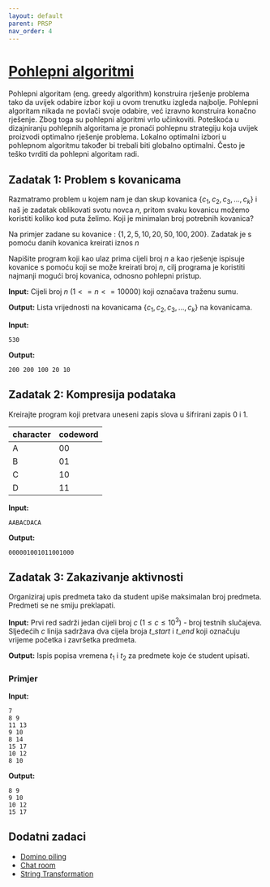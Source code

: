 ```yaml
---
layout: default
parent: PRSP
nav_order: 4
---
```


# [Pohlepni algoritmi](https://cses.fi/book/book.pdf#chapter.5)

Pohlepni algoritam (eng. greedy algorithm) konstruira rješenje problema tako da uvijek odabire izbor koji u ovom trenutku izgleda najbolje. Pohlepni algoritam nikada ne povlači svoje odabire, već izravno konstruira konačno rješenje. Zbog toga su pohlepni algoritmi vrlo učinkoviti. Poteškoća u dizajniranju pohlepnih algoritama je pronaći pohlepnu strategiju koja uvijek proizvodi optimalno rješenje problema. Lokalno optimalni izbori u pohlepnom algoritmu također bi trebali biti globalno optimalni. Često je teško tvrditi da pohlepni algoritam radi.

## Zadatak 1: Problem s kovanicama

Razmatramo problem u kojem nam je dan skup kovanica $\{c_1, c_2, c_3,...,c_k\}$ i naš je zadatak oblikovati svotu novca $n$, pritom svaku kovanicu možemo koristiti koliko kod puta želimo. Koji je minimalan broj potrebnih kovanica?

Na primjer zadane su kovanice : $\{1, 2, 5, 10, 20, 50, 100, 200\}$. Zadatak je s pomoću danih kovanica kreirati iznos $n$

Napišite program koji kao ulaz prima cijeli broj $n$ a kao rješenje ispisuje kovanice s pomoću koji se može kreirati broj $n$, cilj programa je koristiti najmanji mogući broj kovanica, odnosno pohlepni pristup.

**Input:**
Cijeli broj $n$ $(1 <= n <= 10000)$ koji označava traženu sumu.

**Output:**
Lista vrijednosti na kovanicama $\{c_1, c_2, c_3,...,c_k\}$ na kovanicama.

**Input:**

```text
530
```

**Output:**

```text
200 200 100 20 10
```

## Zadatak 2: Kompresija podataka

Kreirajte program koji pretvara uneseni zapis slova u šifrirani zapis 0 i 1.

| character | codeword |
| --------- | -------- |
| A         | 00       |
| B         | 01       |
| C         | 10       |
| D         | 11       |

**Input:**

```text
AABACDACA
```

**Output:**

```text
000001001011001000
```

## Zadatak 3: Zakazivanje aktivnosti

Organiziraj upis predmeta tako da student upiše maksimalan broj predmeta. Predmeti se ne smiju preklapati.

**Input:**
Prvi red sadrži jedan cijeli broj $c$ $(1 \le c \le 10^3)$ - broj testnih slučajeva.
Sljedećih $c$ linija sadržava dva cijela broja $t\_start$ i $t\_end$ koji označuju vrijeme početka i završetka predmeta.

**Output:**
Ispis popisa vremena $t_1$ i $t_2$ za predmete koje će student upisati.

### Primjer

**Input:**

```text
7
8 9
11 13
9 10
8 14
15 17
10 12
8 10
```

**Output:**

```text
8 9
9 10
10 12
15 17
```

## Dodatni zadaci

- [Domino piling](https://codeforces.com/problemset/problem/50/A)
- [Chat room](https://codeforces.com/problemset/problem/58/A)
- [String Transformation](https://codeforces.com/problemset/problem/946/C)
